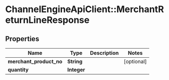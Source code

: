 # ChannelEngineApiClient::MerchantReturnLineResponse

## Properties
Name | Type | Description | Notes
------------ | ------------- | ------------- | -------------
**merchant_product_no** | **String** |  | [optional] 
**quantity** | **Integer** |  | 



